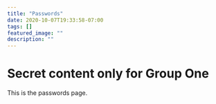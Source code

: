 ```yaml
---
title: "Passwords"
date: 2020-10-07T19:33:58-07:00
tags: []
featured_image: ""
description: ""
---
```

# Secret content only for Group One

This is the passwords page.
